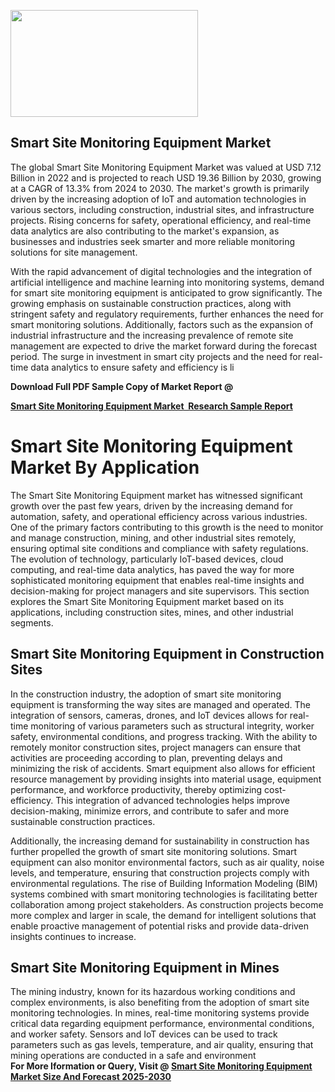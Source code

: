 <p><img class="alignnone size-medium wp-image-20088" src="https://ffe5etoiles.com/wp-content/uploads/2024/12/MST1-300x171.png" alt="" width="300" height="171" /></p><p> <h2>Smart Site Monitoring Equipment Market </h2><p>The global Smart Site Monitoring Equipment Market was valued at USD 7.12 Billion in 2022 and is projected to reach USD 19.36 Billion by 2030, growing at a CAGR of 13.3% from 2024 to 2030. The market's growth is primarily driven by the increasing adoption of IoT and automation technologies in various sectors, including construction, industrial sites, and infrastructure projects. Rising concerns for safety, operational efficiency, and real-time data analytics are also contributing to the market's expansion, as businesses and industries seek smarter and more reliable monitoring solutions for site management.</p><p>With the rapid advancement of digital technologies and the integration of artificial intelligence and machine learning into monitoring systems, demand for smart site monitoring equipment is anticipated to grow significantly. The growing emphasis on sustainable construction practices, along with stringent safety and regulatory requirements, further enhances the need for smart monitoring solutions. Additionally, factors such as the expansion of industrial infrastructure and the increasing prevalence of remote site management are expected to drive the market forward during the forecast period. The surge in investment in smart city projects and the need for real-time data analytics to ensure safety and efficiency is li</p><p><strong>Download Full PDF Sample Copy of Market Report @</strong></p><p><strong><a href="https://www.verifiedmarketreports.com/download-sample/?rid=290976&utm_source=Sites-google&utm_medium=265" target="_blank">Smart Site Monitoring Equipment Market &nbsp;Research Sample Report</a></strong></p><p><h1>Smart Site Monitoring Equipment Market By Application</h1><p>The Smart Site Monitoring Equipment market has witnessed significant growth over the past few years, driven by the increasing demand for automation, safety, and operational efficiency across various industries. One of the primary factors contributing to this growth is the need to monitor and manage construction, mining, and other industrial sites remotely, ensuring optimal site conditions and compliance with safety regulations. The evolution of technology, particularly IoT-based devices, cloud computing, and real-time data analytics, has paved the way for more sophisticated monitoring equipment that enables real-time insights and decision-making for project managers and site supervisors. This section explores the Smart Site Monitoring Equipment market based on its applications, including construction sites, mines, and other industrial segments. <h2>Smart Site Monitoring Equipment in Construction Sites</h2><p>In the construction industry, the adoption of smart site monitoring equipment is transforming the way sites are managed and operated. The integration of sensors, cameras, drones, and IoT devices allows for real-time monitoring of various parameters such as structural integrity, worker safety, environmental conditions, and progress tracking. With the ability to remotely monitor construction sites, project managers can ensure that activities are proceeding according to plan, preventing delays and minimizing the risk of accidents. Smart equipment also allows for efficient resource management by providing insights into material usage, equipment performance, and workforce productivity, thereby optimizing cost-efficiency. This integration of advanced technologies helps improve decision-making, minimize errors, and contribute to safer and more sustainable construction practices. <p>Additionally, the increasing demand for sustainability in construction has further propelled the growth of smart site monitoring solutions. Smart equipment can also monitor environmental factors, such as air quality, noise levels, and temperature, ensuring that construction projects comply with environmental regulations. The rise of Building Information Modeling (BIM) systems combined with smart monitoring technologies is facilitating better collaboration among project stakeholders. As construction projects become more complex and larger in scale, the demand for intelligent solutions that enable proactive management of potential risks and provide data-driven insights continues to increase.</p><h2>Smart Site Monitoring Equipment in Mines</h2><p>The mining industry, known for its hazardous working conditions and complex environments, is also benefiting from the adoption of smart site monitoring technologies. In mines, real-time monitoring systems provide critical data regarding equipment performance, environmental conditions, and worker safety. Sensors and IoT devices can be used to track parameters such as gas levels, temperature, and air quality, ensuring that mining operations are conducted in a safe and environment<strong><br />For More Iformation or Query, Visit @ <a href="https://www.verifiedmarketreports.com/product/smart-site-monitoring-equipment-market/" target="_blank">Smart Site Monitoring Equipment Market Size And Forecast 2025-2030</a></strong></p>
